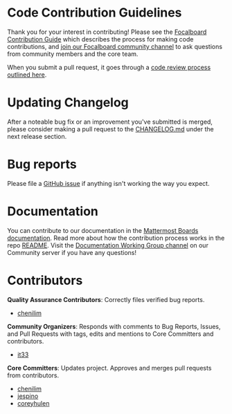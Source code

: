 # Code Contribution Guidelines

Thank you for your interest in contributing! Please see the [Focalboard Contribution Guide](https://www.focalboard.com/contribute/getting-started/) which describes the process for making code contributions, and [join our Focalboard community channel](https://community.mattermost.com/core/channels/focalboard) to ask questions from community members and the core team.

When you submit a pull request, it goes through a [code review process outlined here](https://www.focalboard.com/contribute/getting-started/code-review/).

# Updating Changelog

After a noteable bug fix or an improvement you've submitted is merged, please consider making a pull request to the [CHANGELOG.md](https://github.com/mattermost/focalboard/blob/main/CHANGELOG.md) under the next release section. 

# Bug reports

Please file a [GitHub issue](https://github.com/mattermost/focalboard/issues) if anything isn't working the way you expect.

# Documentation 

You can contribute to our documentation in the [Mattermost Boards documentation](https://docs.mattermost.com/guides/boards.html). Read more about how the contribution process works in the repo [README](https://github.com/mattermost/docs/blob/master/README.md). Visit the [Documentation Working Group channel](https://community.mattermost.com/core/channels/dwg-documentation-working-group) on our Community server if you have any questions!

# Contributors

**Quality Assurance Contributors**: Correctly files verified bug reports.

- [chenilim](https://github.com/chenilim)

**Community Organizers**: Responds with comments to Bug Reports, Issues, and Pull Requests with tags, edits and mentions to Core Committers and contributors.

- [it33](https://github.com/it33)

**Core Committers**: Updates project. Approves and merges pull requests from contributors.

- [chenilim](https://github.com/chenilim)
- [jespino](https://github.com/jespino)
- [coreyhulen](https://github.com/coreyhulen)
